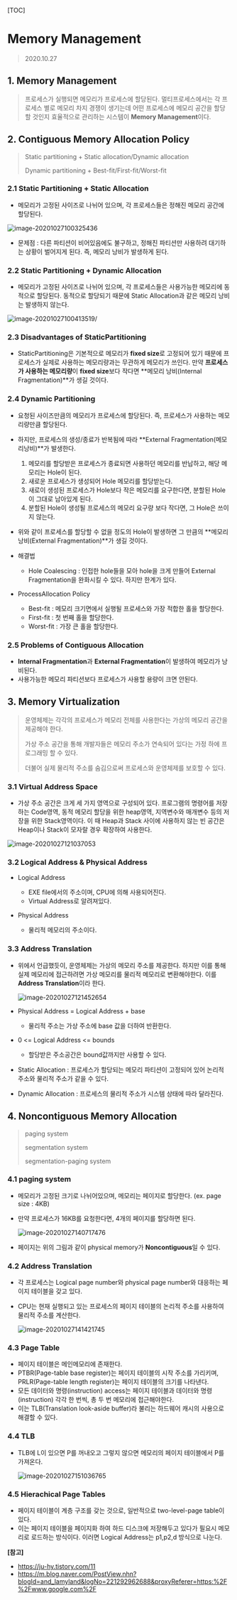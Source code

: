 [TOC]

# Memory Management

> 2020.10.27



## 1. Memory Management

> 프로세스가 실행되면 메모리가 프로세스에 할당된다. 멀티프로세스에서는 각 프로세스 별로 메모리 차지 경쟁이 생기는데 어떤 프로세스에 메모리 공간을 할당할 것인지 효율적으로 관리하는 시스템이 **Memory Management**이다.



## 2. Contiguous Memory Allocation Policy

> Static partitioning + Static allocation/Dynamic allocation
>
> Dynamic partitioning + Best-fit/First-fit/Worst-fit



### 2.1 Static Partitioning + Static Allocation

- 메모리가 고정된 사이즈로 나뉘어 있으며, 각 프로세스들은 정해진 메모리 공간에 할당된다. 

![image-20201027100325436](./img/StaticPartitinoningStaticAllocation.png)

- 문제점 : 다른 파티션이 비어있음에도 불구하고, 정해진 파티션만 사용하려 대기하는 상황이 벌어지게 된다. 즉, 메모리 낭비가 발생하게 된다.



### 2.2 Static Partitioning + Dynamic Allocation

- 메모리가 고정된 사이즈로 나뉘어 있으며, 각 프로세스들은 사용가능한 메모리에 동적으로 할당된다. 동적으로 할당되기 때문에 Static Allocation과 같은 메모리 낭비는 발생하지 않는다.

![image-20201027100413519](./img/StaticPartitioningDynamicAllocation.png)/



### 2.3 Disadvantages of StaticPartitioning

- StaticPartitioning은 기본적으로 메모리가 **fixed size**로 고정되어 있기 때문에 프로세스가 실제로 사용하는 메모리량과는 무관하게 메모리가 쓰인다. 만약 **프로세스가 사용하는 메모리량**이 **fixed size**보다 작다면 **메모리 낭비(Internal Fragmentation)**가 생길 것이다.



### 2.4 Dynamic Partitioning

- 요청된 사이즈만큼의 메모리가 프로세스에 할당된다. 즉, 프로세스가 사용하는 메모리량만큼 할당된다.
- 하지만, 프로세스의 생성/종료가 반복됨에 따라 **External Fragmentation(메모리낭비)**가 발생한다.
  1. 메모리를 할당받은 프로세스가 종료되면 사용하던 메모리를 반납하고, 해당 메모리는 Hole이 된다.
  2. 새로운 프로세스가 생성되어 Hole 메모리를 할당받는다.
  3. 새로이 생성된 프로세스가 Hole보다 작은 메모리를 요구한다면, 분할된 Hole이 그대로 남아있게 된다.
  4. 분할된 Hole이 생성될 프로세스의 메모리 요구량 보다 작다면, 그 Hole은 쓰이지 않는다.

- 위와 같이 프로세스를 할당할 수 없을 정도의 Hole이 발생하면 그 만큼의 **메모리 낭비(External Fragmentation)**가 생길 것이다.

- 해결법
  - Hole Coalescing : 인접한 hole들을 모아 hole을 크게 만들어 External Fragmentation을 완화시킬 수 있다. 하지만 한계가 있다.
- ProcessAllocation Policy
  - Best-fit : 메모리 크기면에서 실행될 프로세스와 가장 적합한 홀을 할당한다.
  - First-fit : 첫 번째 홀을 할당한다.
  - Worst-fit : 가장 큰 홀을 할당한다.



### 2.5 Problems of Contiguous Allocation

- **Internal Fragmentation**과 **External Fragmentation**이 발생하여 메모리가 낭비된다.
- 사용가능한 메모리 파티션보다 프로세스가 사용할 용량이 크면 안된다.



## 3. Memory Virtualization

> 운영체제는 각각의 프로세스가 메모리 전체를 사용한다는 가상의 메모리 공간을 제공해야 한다.
>
> 가상 주소 공간을 통해 개발자들은 메모리 주소가 연속되어 있다는 가정 하에 프로그래밍 할 수 있다.
>
> 더불어 실제 물리적 주소를 숨김으로써 프로세스와 운영체제를 보호할 수 있다.



### 3.1 Virtual Address Space

- 가상 주소 공간은 크게 세 가지 영역으로 구성되어 있다. 프로그램의 명령어를 저장하는 Code영역, 동적 메모리 할당을 위한 heap영역, 지역변수와 매개변수 등의 저장을 위한 Stack영역이다. 이 때 Heap과 Stack 사이에 사용하지 않는 빈 공간은 Heap이나 Stack이 모자랄 경우 확장하여 사용한다.

 ![image-20201027121037053](./img/VirtualAddressSpace.jpg)

### 3.2 Logical Address & Physical Address

- Logical Address
  - EXE file에서의 주소이며, CPU에 의해 사용되어진다.
  - Virtual Address로 알려져있다.

- Physical Address
  - 물리적 메모리의 주소이다.



### 3.3 Address Translation

- 위에서 언급했듯이, 운영체제는 가상의 메모리 주소를 제공한다. 하지만 이를 통해 실제 메모리에 접근하려면 가상 메모리를 물리적 메모리로 변환해야한다. 이를 **Address Translation**이라 한다.

  ![image-20201027121452654](./img/AddressTranslation.jpg)

- Physical Address = Logical Address + base

  - 물리적 주소는 가상 주소에 base 값을 더하여 반환한다.

- 0 <= Logical Address <= bounds

  - 할당받은 주소공간은 bound값까지만 사용할 수 있다.

- Static Allocation : 프로세스가 할당되는 메모리 파티션이 고정되어 있어 논리적 주소와 물리적 주소가 같을 수 있다.
- Dynamic Allocation : 프로세스의 물리적 주소가 시스템 상태에 따라 달라진다.



## 4. Noncontiguous Memory Allocation

> paging system
>
> segmentation system
>
> segmentation-paging system



### 4.1 paging system

- 메모리가 고정된 크기로 나뉘어있으며, 메모리는 페이지로 할당한다. (ex. page size : 4KB)

- 만약 프로세스가 16KB를 요청한다면, 4개의 페이지를 할당하면 된다.

  ![image-20201027140717476](./img/pagingSystem.jpg)

- 페이지는 위의 그림과 같이 physical memory가 **Noncontiguous**일 수 있다.



### 4.2 Address Translation

- 각 프로세스는 Logical page number와 physical page number와 대응하는 페이지 테이블을 갖고 있다.

- CPU는 현재 실행되고 있는 프로세스의 페이지 테이블의 논리적 주소를 사용하여 물리적 주소를 계산한다.

  ![image-20201027141421745](./img/pagingSystem2.jpg)

### 4.3 Page Table

- 페이지 테이블은 메인메모리에 존재한다.
- PTBR(Page-table base register)는 페이지 테이블의 시작 주소를 가리키며, PRLR(Page-table length register)는 페이지 테이블의 크기를 나타낸다.
- 모든 데이터와 명령(instruction) access는 페이지 테이블과 데이터와 명령(instruction) 각각 한 번씩, 총 두 번 메모리에 접근해야한다.
- 이는 TLB(Translation look-aside buffer)라 불리는 하드웨어 캐시의 사용으로 해결할 수 있다.



### 4.4 TLB

- TLB에 L이 있으면 P를 꺼내오고 그렇지 않으면 메모리의 페이지 테이블에서 P를 가져온다.

  ![image-20201027151036765](./img/TLB.jpg)

### 4.5 Hierachical Page Tables

- 페이지 테이블이 계층 구조를 갖는 것으로, 일반적으로 two-level-page table이 있다.
- 이는 페이지 테이블을 페이지화 하여 하드 디스크에 저장해두고 있다가 필요시 메모리로 로드하는 방식이다. 이러면 Logical Address는 p1,p2,d 방식으로 나눈다.



**[참고]**

- https://ju-hy.tistory.com/11
- https://m.blog.naver.com/PostView.nhn?blogId=and_lamyland&logNo=221292962688&proxyReferer=https:%2F%2Fwww.google.com%2F